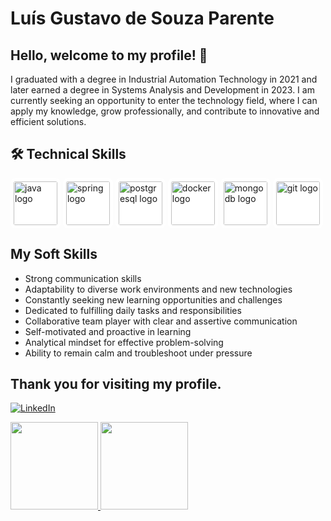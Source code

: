 # Luís Gustavo de Souza Parente
## Hello, welcome to my profile! 👋
I graduated with a degree in Industrial Automation Technology in 2021 and later earned a degree in Systems Analysis and Development in 2023. I am currently seeking an opportunity to enter the technology field, where I can apply my knowledge, grow professionally, and contribute to innovative and efficient solutions.

## 🛠️ Technical Skills

<p align="left">
  <img src="https://cdn.jsdelivr.net/gh/devicons/devicon/icons/java/java-original-wordmark.svg" height="70" style="background-color:white; padding:5px; border-radius:8px;" alt="java logo" />
  <img src="https://cdn.jsdelivr.net/gh/devicons/devicon/icons/spring/spring-original-wordmark.svg" height="70" style="background-color:white; padding:5px; border-radius:8px;" alt="spring logo" />
  <img src="https://cdn.jsdelivr.net/gh/devicons/devicon/icons/postgresql/postgresql-original-wordmark.svg" height="70" style="background-color:white; padding:5px; border-radius:8px;" alt="postgresql logo" />
  <img src="https://cdn.jsdelivr.net/gh/devicons/devicon/icons/docker/docker-original-wordmark.svg" height="70" style="background-color:white; padding:5px; border-radius:8px;" alt="docker logo" />
  <img src="https://cdn.jsdelivr.net/gh/devicons/devicon/icons/mongodb/mongodb-original-wordmark.svg" height="70" style="background-color:white; padding:5px; border-radius:8px;" alt="mongodb logo" />
  <img src="https://cdn.jsdelivr.net/gh/devicons/devicon/icons/git/git-original-wordmark.svg" height="70" style="background-color:white; padding:5px; border-radius:8px;" alt="git logo" />
</p>

## My Soft Skills

- Strong communication skills
- Adaptability to diverse work environments and new technologies
- Constantly seeking new learning opportunities and challenges
- Dedicated to fulfilling daily tasks and responsibilities
- Collaborative team player with clear and assertive communication
- Self-motivated and proactive in learning
- Analytical mindset for effective problem-solving
- Ability to remain calm and troubleshoot under pressure

## Thank you for visiting my profile.

[![LinkedIn](https://img.shields.io/badge/LinkedIn-0077B5?style=for-the-badge&logo=linkedin&logoColor=white)](https://www.linkedin.com/in/luis-parente/)

<div>
<a href="[https://github.com/seu-usuário-aqui](https://github.com/Luis-Parente)">
<img loading="lazy" height="140em" src="https://github-readme-stats.vercel.app/api/top-langs/?username=Luis-Parente&layout=compact&langs_count=7&theme=dracula"/> <img loading="lazy" height="140em" src="https://github-readme-stats.vercel.app/api?username=Luis-Parente&show_icons=true&theme=dracula&include_all_commits=true&count_private=true"/>
</div>
